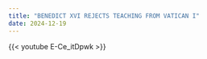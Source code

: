 ```yaml
---
title: "BENEDICT XVI REJECTS TEACHING FROM VATICAN I"
date: 2024-12-19
---
```


{{< youtube E-Ce_itDpwk >}}
